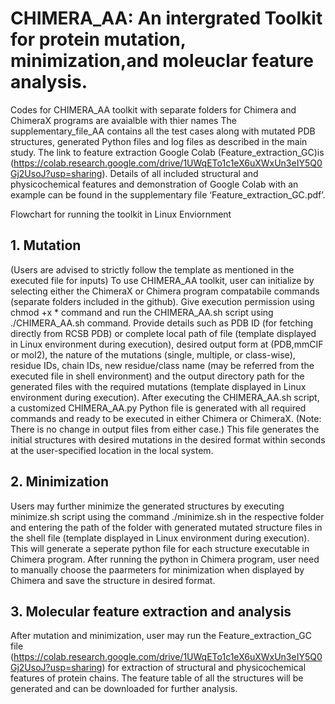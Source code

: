 # CHIMERA_AA: An intergrated Toolkit for protein mutation, minimization,and moleuclar feature analysis. 
Codes for CHIMERA_AA toolkit with separate folders for Chimera and ChimeraX programs are avaialble with thier names
The supplementary_file_AA contains all the test cases along with mutated PDB structures, generated Python files and log files as described in the main study. 
The link to feature extraction Google Colab (Feature_extraction_GC)is (https://colab.research.google.com/drive/1UWqETo1c1eX6uXWxUn3eIY5Q0Gj2UsoJ?usp=sharing).
Details of all included structural and physicochemical features and demonstration of Google Colab with an example can be found in the supplementary file ‘Feature_extraction_GC.pdf’.

Flowchart for running the toolkit in Linux Enviornment
## 1. Mutation
(Users are advised to strictly follow the template as mentioned in the executed file for inputs)
To use CHIMERA_AA  toolkit, user can initialize by selecting either the ChimeraX or Chimera program compatabile commands (separate folders included in the github).
Give execution permission using chmod +x * command and run the CHIMERA_AA.sh script using ./CHIMERA_AA.sh command.
Provide details such as PDB ID (for fetching directly from RCSB PDB) or complete local path of file (template displayed in Linux environment during execution), desired output form at (PDB,mmCIF or mol2), the nature of the mutations (single, multiple, or class-wise), residue IDs, chain IDs, new residue/class name (may be referred from the executed file in shell environment) and the output directory path for the generated files with the required mutations (template displayed in Linux environment during execution).
After executing the CHIMERA_AA.sh script, a customized CHIMERA_AA.py Python file is generated with all required commands and ready to be executed in either Chimera or ChimeraX. (Note: There is no change in output files from either case.) 
This file generates the initial structures with desired mutations in the desired format within seconds at the user-specified location in the local system.
## 2. Minimization
Users may further minimize the generated structures by executing minimize.sh script using the command ./minimize.sh in the respective folder and entering the path of the folder with generated mutated structure files in the shell file (template displayed in Linux environment during execution). This will generate a seperate python file for each structure executable in Chimera program.
After running the python in Chimera program, user need to manually choose the paarmeters for minimization when displayed by Chimera and save the structure in desired format.
## 3. Molecular feature extraction and analysis
After mutation and minimization, user may run the Feature_extraction_GC file (https://colab.research.google.com/drive/1UWqETo1c1eX6uXWxUn3eIY5Q0Gj2UsoJ?usp=sharing) for extraction of structural and physicochemical features of protein chains. The feature table of all the structures will be generated and can be downloaded for further analysis.
